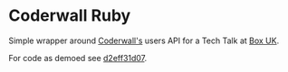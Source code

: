 # Coderwall Ruby

Simple wrapper around [Coderwall's](http://coderwall.com) users API for a Tech Talk at [Box UK](http://boxuk.com).

For code as demoed see [d2eff31d07](https://github.com/garethrees/coderwall_ruby/commit/d2eff31d07c6aa95b7089fa7c17cc6a4b279aa44).
